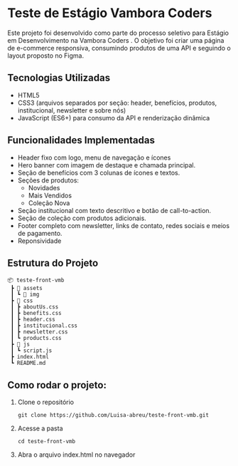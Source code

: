 # Teste de Estágio Vambora Coders

Este projeto foi desenvolvido como parte do processo seletivo para Estágio em Desenvolvimento na Vambora Coders
.
O objetivo foi criar uma página de e-commerce responsiva, consumindo produtos de uma API e seguindo o layout proposto no Figma.

## Tecnologias Utilizadas

- HTML5
- CSS3 (arquivos separados por seção: header, benefícios, produtos, institucional, newsletter e sobre nós)
- JavaScript (ES6+) para consumo da API e renderização dinâmica

## Funcionalidades Implementadas
- Header fixo com logo, menu de navegação e ícones
- Hero banner com imagem de destaque e chamada principal.
- Seção de benefícios com 3 colunas de ícones e textos.
- Seções de produtos:
  - Novidades
  - Mais Vendidos
  - Coleção Nova
- Seção institucional com texto descritivo e botão de call-to-action.
- Seção de coleção com produtos adicionais.
- Footer completo com newsletter, links de contato, redes sociais e meios de pagamento.
- Reponsividade

## Estrutura do Projeto
```
📦 teste-front-vmb
 ┣ 📂 assets
 ┃ ┗ 📂 img
 ┣ 📂 css
 ┃ ┣ aboutUs.css
 ┃ ┣ benefits.css
 ┃ ┣ header.css
 ┃ ┣ institucional.css
 ┃ ┣ newsletter.css
 ┃ ┗ products.css
 ┣ 📂 js
 ┃ ┗ script.js
 ┣ index.html
 ┗ README.md
```
## Como rodar o projeto:

  1. Clone o repositório
       ````
       git clone https://github.com/Luisa-abreu/teste-front-vmb.git
       ````

  2. Acesse a pasta
      ````
      cd teste-front-vmb
      ````

  3. Abra o arquivo index.html no navegador
